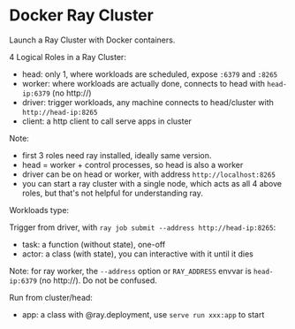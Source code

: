 # Docker Ray Cluster

Launch a Ray Cluster with Docker containers.

4 Logical Roles in a Ray Cluster:
- head: only 1, where workloads are scheduled, expose `:6379` and `:8265`
- worker: where workloads are actually done, connects to head with `head-ip:6379` (no http://)
- driver: trigger workloads, any machine connects to head/cluster with `http://head-ip:8265`
- client: a http client to call serve apps in cluster

Note:
- first 3 roles need ray installed, ideally same version.
- head = worker + control processes, so head is also a worker
- driver can be on head or worker, with address `http://localhost:8265`
- you can start a ray cluster with a single node, which acts as all 4 above roles, but that's not helpful for understanding ray.

Workloads type:

Trigger from driver, with `ray job submit --address http://head-ip:8265`:
- task: a function (without state), one-off
- actor: a class (with state), you can interactive with it until it dies

Note: for ray worker, the `--address` option or `RAY_ADDRESS` envvar is `head-ip:6379` (no http://). Do not be confused.

Run from cluster/head:
- app: a class with @ray.deployment, use `serve run xxx:app` to start